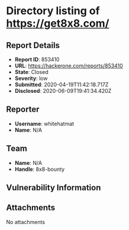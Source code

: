 # Directory listing of https://get8x8.com/

## Report Details
- **Report ID**: 853410
- **URL**: https://hackerone.com/reports/853410
- **State**: Closed
- **Severity**: low
- **Submitted**: 2020-04-19T11:42:18.717Z
- **Disclosed**: 2020-06-09T19:41:34.420Z

## Reporter
- **Username**: whitehatmat
- **Name**: N/A

## Team
- **Name**: N/A
- **Handle**: 8x8-bounty

## Vulnerability Information


## Attachments
No attachments

